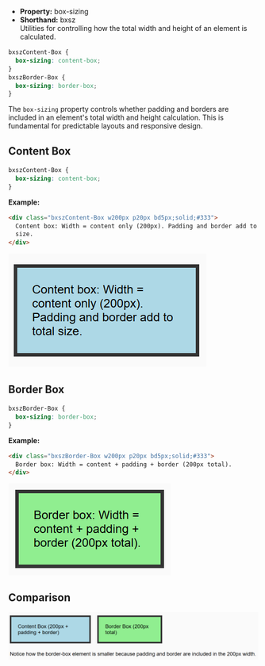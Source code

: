 - **Property:** box-sizing
- **Shorthand:** bxsz  
  Utilities for controlling how the total width and height of an element is calculated.

```css
bxszContent-Box {
  box-sizing: content-box;
}
bxszBorder-Box {
  box-sizing: border-box;
}
```

The `box-sizing` property controls whether padding and borders are included in an element's total width and height calculation. This is fundamental for predictable layouts and responsive design.

## Content Box

```css
bxszContent-Box {
  box-sizing: content-box;
}
```

**Example:**

```html
<div class="bxszContent-Box w200px p20px bd5px;solid;#333">
  Content box: Width = content only (200px). Padding and border add to total
  size.
</div>
```

![Content box example](./img/box-sizing/content-box.png)

## Border Box

```css
bxszBorder-Box {
  box-sizing: border-box;
}
```

**Example:**

```html
<div class="bxszBorder-Box w200px p20px bd5px;solid;#333">
  Border box: Width = content + padding + border (200px total).
</div>
```

![Border box example](./img/box-sizing/border-box.png)

## Comparison

![Box sizing comparison](./img/box-sizing/comparison.png)
